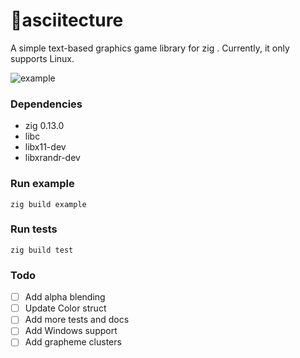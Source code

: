 # 🔺asciitecture
A simple text-based graphics game library for zig . Currently, it only supports Linux. 

![example](https://github.com/user-attachments/assets/9630f70f-e137-428e-af28-495cd8116b4e)

### Dependencies
- zig 0.13.0
- libc
- libx11-dev
- libxrandr-dev

### Run example
```zig build example```

### Run tests
```zig build test```

### Todo
- [ ] Add alpha blending
- [ ] Update Color struct
- [ ] Add more tests and docs
- [ ] Add Windows support
- [ ] Add grapheme clusters
